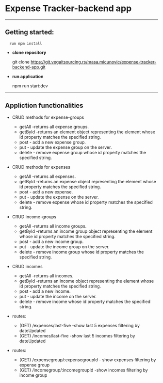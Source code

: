 # **Expense Tracker-backend app**
***
**Getting started:**
--- 
      run npm install

* **clone repository**

  git clone https://git.vegaitsourcing.rs/masa.micunovic/expense-tracker-backend-app.git


* **run application**

  npm run start:dev

***
**Appliction functionalities**
---
  
* CRUD methods for expense-groups 
    * getAll  -returns all expense groups.
    * getById -returns an element object representing the element whose id property matches the specified string.
    * post - add a new expense group.
    * put - update the expense group on the server. 
    * delete - remove expense group whose id property matches the specified string.
* CRUD methods for expenses  
    * getAll  -returns all expenses.
    * getById -returns an expense object representing the element whose id property matches the specified string.
    * post - add a new expense.
    * put - update the expense on the server. 
    * delete - remove expense whose id property matches the specified string.
* CRUD income-groups 
    * getAll  -returns all income groups.
    * getById -returns an income group object representing the element whose id property matches the specified string.
    * post - add a new income group.
    * put - update the income group on the server. 
    * delete - remove income group whose id property matches the specified string.
* CRUD incomes  
    * getAll  -returns all incomes.
    * getById -returns an income  object representing the element whose id property matches the specified string.
    * post - add a new income.
    * put - update the income on the server. 
    * delete - remove income  whose id property matches the specified string.
    
* routes: 
    * (GET) /expenses/last-five -show last 5 expenses filtering by dateUpdated
    * (GET) /incomes/last-five  -show last 5 incomes  filtering by dateUpdated

* routes: 
    * (GET) /expensegroup/:expensegroupId - show expenses filtering by  expense group
    * (GET) /incomegroup/:incomegroupId -show incomes filtering by  income group
